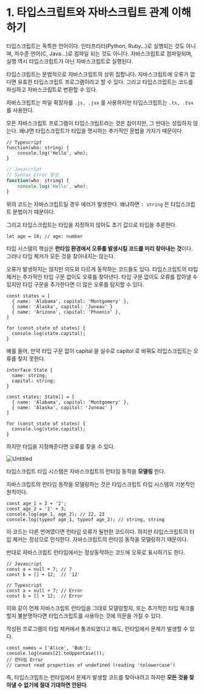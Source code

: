 # 1. 타입스크립트와 자바스크립트 관계 이해하기

타입스크립트는 독특한 언어이다. 인터프리터(Python, Ruby…)로 실행되는 것도 아니며, 저수준 언어(C, Java…)로 컴파일 되는 것도 아니다. 자바스크립트로 컴파일되며, 실행 역시 타입스크립트가 아닌 자바스크립트로 실행된다.

타입스크립트는 문법적으로 자바스크립트의 상위 집합니다. 자바스크립트에 오류가 없다면 유효한 타입스크립트 프로그램이라고 할 수 있다. 그리고 타입스크립트는 코드를 파싱하고 자바스크립트로 변환할 수 있다.

자바스크립트는 파일 확장자를 `.js, .jsx` 를 사용하지만 타입스크립트는 `.ts, .tsx` 를 사용한다.

모든 자바스크립트 프로그램이 타입스크립트라는 것은 참이지만, 그 반대는 성립하지 않는다. 왜냐면 타입스크립트가 타입을 명시하는 추가적인 문법을 가지기 때문이다.

```tsx
// Typescript
function(who: string) {
	console.log('Hello', who);
}
```

```jsx
// Javascript
// Syntax Error 발생
function(who: string) {
	console.log('Hello', who);
}
```

위의 코드는 자바스크립트일 경우 에러가 발생한다. 왜냐하면 `: string` 은 타입스크립트 문법이기 때문이다.

그리고 타입스크립트는 타입을 지정하지 않아도 초기 값으로 타입을 추론한다.

```tsx
let age = 10; // age: number
```

타입 시스템의 핵심은 **런타임 환경에서 오류를 발생시킬 코드를 미리 찾아내는 것**이다. 그러나 타입 체커가 모든 것을 찾아내지는 않는다.

오류가 발생하지는 않지만 의도와 다르게 동작하는 코드들도 있다. 타입스크립트의 타입 체커는 추가적인 타입 구문 없이도 오류를 찾아낸다. 타입 구문 없이도 오류를 잡아낼 수 있지만 타입 구문을 추가한다면 더 많은 오류를 탐지할 수 있다.

```tsx
const states = [
  { name: 'Alabama', capital: 'Montgomery' },
  { name: 'Alaska', capitol: 'Juneau' }
  { name: 'Arizona', capital: 'Phoenix' },
]

for (const state of states) {
  console.log(state.capital);
}
```

예를 들어, 만약 타입 구문 없이 capital 을 실수로 capitol 로 바꿔도 타입스크립트는 오류를 찾지 못한다.

```tsx
interface State {
  name: string;
  capital: string;
}

const states: State[] = [
  { name: 'Alabama', capital: 'Montgomery' },
  { name: 'Alaska', capitol: 'Juneau' }
]

for (const state of states) {
  console.log(state.capital);
}
```

하지만 타입을 지정해준다면 오류를 찾을 수 있다.

![Untitled](https://user-images.githubusercontent.com/63203480/199016091-4721fef5-d86e-4697-a312-c5963edd3e4f.png)

타입스크립트 타입 시스템은 자바스크립트의 런타임 동작을 **모델링** 한다.

자바스크립트의 런타임 동작을 모델링하는 것은 타입스크립트 타입 시스템의 기본적인 원칙이다.

```tsx
const age_1 = 2 + '2';
const age_2 = '2' + 3;
console.log(age_1, age_2); // 22, 23
console.log(typeof age_1, typeof age_2); // string, string
```

이 코드는 다른 언어였다면 런타임 오류가 될만한 코드이다. 하지만 타입스크립트의 타입 체커는 정상으로 인식한다. 자바스크립트의 런타임 동작을 모델링하기 때문이다.

반대로 자바스크립트 런타임에서는 정상동작하는 코드에 오류로 표시하기도 한다.

```tsx
// Javascript
const a = null + 7; // 7
const b = [] + 12;  // '12'

// Typescript
const a = null + 7; // Error
const b = [] + 12;  // Error
```

이와 같이 언제 자바스크립트 런타임을 그대로 모델링할지, 또는 추가적인 타입 체크를 할지 불분명하다면 타입스크립트를 사용하는 것에 의문을 가질 수 있다.

작성된 프로그램이 타입 체커에서 통과되었다고 해도, 런타임에서 문제가 발생할 수 있다.

```tsx
const names = ['Alice', 'Bob'];
console.log(names[2].toUpperCase());
// 런타임 Error
// cannot read properties of undefined (reading 'tolowercase')
```

즉, 타입스크립트는 런타임에서 문제가 발생할 코드를 찾아내려고 하지만 **모든 것을 찾아낼 수 없기에 절대 기대하면 안된다**.